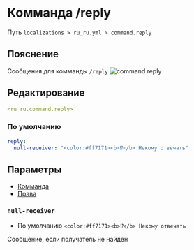 # Комманда /reply
Путь `localizations > ru_ru.yml > command.reply`

## Пояснение
Сообщения для комманды `/reply`
![command reply](/commandreply.png)

## Редактирование
```yaml
<ru_ru.command.reply>
```

### По умолчанию
```yaml
reply:
  null-receiver: "<color:#ff7171><b>⁉</b> Некому отвечать"
```

## Параметры

- [Комманда](/ru/command/reply/)
- [Права](/ru/permission/command/reply/)

### `null-receiver`
- По умолчанию `<color:#ff7171><b>⁉</b> Некому отвечать`

Сообщение, если получатель не найден


